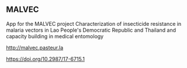 ## MALVEC

App for the MALVEC project
Characterization of insecticide resistance in malaria vectors in Lao People's Democratic Republic and Thailand and capacity building in medical entomology

http://malvec.pasteur.la

https://doi.org/10.2987/17-6715.1

